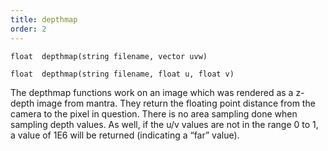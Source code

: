 ```yaml
---
title: depthmap
order: 2
---
```

`float  depthmap(string filename, vector uvw)`

`float  depthmap(string filename, float u, float v)`

The depthmap functions work on an image which was rendered as a z-depth
image from mantra. They return the floating point distance from the
camera to the pixel in question. There is no area sampling done when
sampling depth values. As well, if the u/v values are not in the range 0
to 1, a value of 1E6 will be returned (indicating a “far” value).
